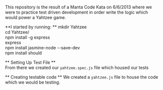 This repository is the result of a Manta Code Kata on 6/6/2013 where we were to practice 
test driven development in order write the logic which would power a Yahtzee game. 

**I started by running:  **
mkdir Yahtzee  
cd Yahtzee/  
npm install -g express  
express  
npm install jasmine-node --save-dev  
npm install should  


** Setting Up Test File **  
From there we created our `yahtzee.spec.js` file which housed our tests

** Creating testable code **
We created a `yahtzee.js` file to house the code which we would be testing. 
